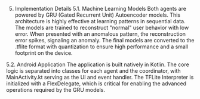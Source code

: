 5. Implementation Details
5.1. Machine Learning Models
Both agents are powered by GRU (Gated Recurrent Unit) Autoencoder models. This architecture is highly effective at learning patterns in sequential data. The models are trained to reconstruct "normal" user behavior with low error. When presented with an anomalous pattern, the reconstruction error spikes, signaling an anomaly. The final models are converted to the .tflite format with quantization to ensure high performance and a small footprint on the device.

5.2. Android Application
The application is built natively in Kotlin. The core logic is separated into classes for each agent and the coordinator, with MainActivity.kt serving as the UI and event handler. The TFLite Interpreter is initialized with a FlexDelegate, which is critical for enabling the advanced operations required by the GRU models.
